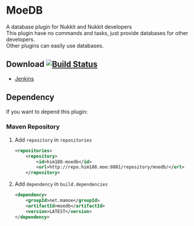 # MoeDB
  
A database plugin for Nukkit and Nukkit developers   
This plugin have no commands and tasks, just provide databases for other developers.  
Other plugins can easily use databases.


## Download [![Build Status](https://travis-ci.org/Him188/MoeDB.svg?branch=master)](https://travis-ci.org/Him188/MoeDB)
- [Jenkins](http://repo.him188.moe:8080/job/MoeDB)

## Dependency
If you want to depend this plugin:

### Maven Repository

1. Add `repository` in `repositories`
    ```xml
    <repositories>
        <repository>
            <id>him188-moedb</id>
            <url>http://repo.him188.moe:8081/repository/moedb/</url>
        </repository>
    ```
2. Add `dependency` in `build.dependencies`
    ```xml
    <dependency>
        <groupId>net.mamoe</groupId>
        <artifactId>moedb</artifactId>
        <version>LATEST</version>
    </dependency>
    ```

